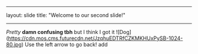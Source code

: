 ___
layout: slide
title: "Welcome to our second slide!"
___
*Pretty* **damn confusing tbh** but I think I got it
![Dog]
(https://cdn.mos.cms.futurecdn.net/JzqhuEDTRfCZKMKHUxPySB-1024-80.jpg)
Use the left arrow to go back!
add
